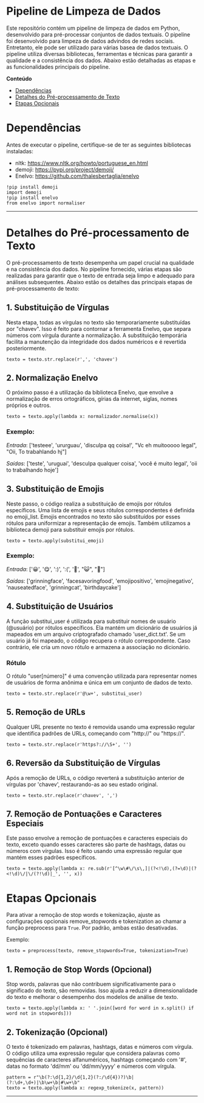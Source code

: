 <h1>Pipeline de Limpeza de Dados</h1>

Este repositório contém um pipeline de limpeza de dados em Python, desenvolvido para pré-processar conjuntos de dados textuais. O pipeline foi desenvolvido para limpeza de dados advindos de redes sociais. Entretanto, ele pode ser utilizado para várias basea de dados textuais. O pipeline utiliza diversas bibliotecas, ferramentas e técnicas para garantir a qualidade e a consistência dos dados. Abaixo estão detalhadas as etapas e as funcionalidades principais do pipeline.

**Conteúdo**

- [Dependências](#dependências)
- [Detalhes do Pré-processamento de Texto](#detalhes-do-pré-processamento-de-texto)
- [Etapas Opcionais](#etapas-opcionais)


# Dependências

Antes de executar o pipeline, certifique-se de ter as seguintes bibliotecas instaladas:

* nltk: https://www.nltk.org/howto/portuguese_en.html
* demoji: https://pypi.org/project/demoji/
* Enelvo: https://github.com/thalesbertaglia/enelvo

```
!pip install demoji
import demoji
!pip install enelvo
from enelvo import normaliser
``` 
  
<hr>

# Detalhes do Pré-processamento de Texto
O pré-processamento de texto desempenha um papel crucial na qualidade e na consistência dos dados. No pipeline fornecido, várias etapas são realizadas para garantir que o texto de entrada seja limpo e adequado para análises subsequentes. Abaixo estão os detalhes das principais etapas de pré-processamento de texto:

## 1. Substituição de Vírgulas
Nesta etapa, todas as vírgulas no texto são temporariamente substituídas por "chavev". Isso é feito para contornar a ferramenta Enelvo, que separa números com vírgula durante a normalização. A substituição temporária facilita a manutenção da integridade dos dados numéricos e é revertida posteriormente.

```
texto = texto.str.replace(r',', 'chavev')
```

## 2. Normalização Enelvo
O próximo passo é a utilização da biblioteca Enelvo, que envolve a normalização de erros ortográficos, gírias da internet, siglas, nomes próprios e outros.

```
texto = texto.apply(lambda x: normalizador.normalise(x))
```

### Exemplo:
*Entrada*: ['testeee', 'ururguau', 'disculpa qq coisa!', "Vc eh muitooooo legal", "Oii, To trabahlando hj"]

*Saídas*: ['teste', 'uruguai', 'desculpa qualquer coisa', 'você é muito legal', 'oii to trabalhando hoje']

## 3. Substituição de Emojis
Neste passo, o código realiza a substituição de emojis por rótulos específicos. Uma lista de emojis e seus rótulos correspondentes é definida no emoji_list. Emojis encontrados no texto são substituídos por esses rótulos para uniformizar a representação de emojis. Também utilizamos a biblioteca demoji para substituir emojis por rótulos. 

```
texto = texto.apply(substitui_emoji)
```

### Exemplo:
*Entrada*: ['😀', '😋', ':)', ':(', '🤢', "😺", "🎂"]

*Saídas*: ['grinningface', 'facesavoringfood', 'emojipositivo', 'emojinegativo', 'nauseatedface', 'grinningcat', 'birthdaycake']


## 4. Substituição de Usuários
A função substitui_user é utilizada para substituir nomes de usuário (@usuário) por rótulos específicos. Ela mantém um dicionário de usuários já mapeados em um arquivo criptografado chamado 'user_dict.txt'. Se um usuário já foi mapeado, o código recupera o rótulo correspondente. Caso contrário, ele cria um novo rótulo e armazena a associação no dicionário. 

### Rótulo
O rótulo "user[número]" é uma convenção utilizada para representar nomes de usuários de forma anônima e única em um conjunto de dados de texto.

```
texto = texto.str.replace(r'@\w+', substitui_user)
```

## 5. Remoção de URLs
Qualquer URL presente no texto é removida usando uma expressão regular que identifica padrões de URLs, começando com "http://" ou "https://".

```
texto = texto.str.replace(r'https?://\S+', '')
```

## 6. Reversão da Substituição de Vírgulas
Após a remoção de URLs, o código reverterá a substituição anterior de vírgulas por 'chavev', restaurando-as ao seu estado original.

```
texto = texto.str.replace(r'chavev', ',')
```

## 7. Remoção de Pontuações e Caracteres Especiais
Este passo envolve a remoção de pontuações e caracteres especiais do texto, exceto quando esses caracteres são parte de hashtags, datas ou números com vírgulas. Isso é feito usando uma expressão regular que mantém esses padrões específicos.

```
texto = texto.apply(lambda x: re.sub(r'[^\w\#\/\s\,]|(?<!\d),(?=\d)|(?<!\d)\/|\/(?!\d)|_', '', x))
```

# Etapas Opcionais
Para ativar a remoção de stop words e tokenização, ajuste as configurações opcionais remove_stopwords e tokenization ao chamar a função preprocess para <code>True</code>. Por padrão, ambas estão desativadas.

Exemplo:

```
texto = preprocess(texto, remove_stopwords=True, tokenization=True)
```

## 1. Remoção de Stop Words (Opcional)
Stop words, palavras que não contribuem significativamente para o significado do texto, são removidas. Isso ajuda a reduzir a dimensionalidade do texto e melhorar o desempenho dos modelos de análise de texto.

```
texto = texto.apply(lambda x: ' '.join([word for word in x.split() if word not in stopwords]))
```

## 2. Tokenização (Opcional)
O texto é tokenizado em palavras, hashtags, datas e números com vírgula. O código utiliza uma expressão regular que considera palavras como sequências de caracteres alfanuméricos, hashtags começando com '#', datas no formato 'dd/mm' ou 'dd/mm/yyyy' e números com vírgula.

```
pattern = r"\b(?:\d{1,2}/\d{1,2}(?:/\d{4})?)\b|(?:\d+,\d+)|\b\w+\b|#\w+\b"
texto = texto.apply(lambda x: regexp_tokenize(x, pattern))
```

<hr>

